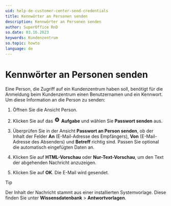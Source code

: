 ```yaml
---
uid: help-de-customer-center-send-credentials
title: Kennwörter an Personen senden
description: Kennwörter an Personen senden
author: SuperOffice RnD
so.date: 03.16.2023
keywords: Kundenzentrum
so.topic: howto
language: de
---
```


# Kennwörter an Personen senden

Eine Person, die Zugriff auf ein Kundenzentrum haben soll, benötigt für die Anmeldung beim Kundenzentrum einen Benutzernamen und ein Kennwort. Um diese Information an die Person zu senden:

1. Öffnen Sie die Ansicht Person.

2. Klicken Sie auf das ![Symbol][img1] **Aufgabe** und wählen Sie **Passwort senden** aus.

3. Überprüfen Sie in der Ansicht **Passwort an Person senden**, ob der Inhalt der Felder **An** (E-Mail-Adresse des Empfängers), **Von** (E-Mail-Adresse des Absenders) und **Betreff** richtig sind. Passen Sie optional die automatisch eingefügten Daten an.

4. Klicken Sie auf **HTML-Vorschau** oder **Nur-Text-Vorschau**, um den Text der abgehenden Nachricht anzuzeigen.

5. Klicken Sie auf **OK**. Die E-Mail wird gesendet.

> [!TIP]
> Der Inhalt der Nachricht stammt aus einer installierten Systemvorlage. Diese finden Sie unter **Wissensdatenbank** > **Antwortvorlagen**.

<!-- Referenced links -->

<!-- Referenced images -->
[img1]: ../../../../common/icons/task.png

